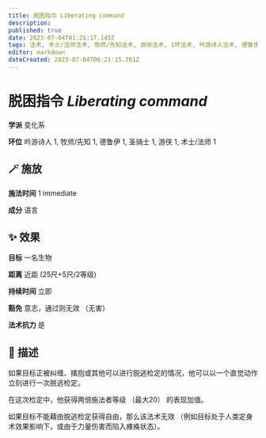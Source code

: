 ```yaml
---
title: 脱困指令 Liberating command
description: 
published: true
date: 2023-07-04T01:25:17.145Z
tags: 法术, 术士/法师法术, 牧师/先知法术, 游侠法术, 1环法术, 吟游诗人法术, 德鲁伊法术, 变化系, 圣骑士法术
editor: markdown
dateCreated: 2023-07-04T00:21:15.761Z
---
```


# **脱困指令** *Liberating command*

**学派** 变化系 

**环位** 吟游诗人 1, 牧师/先知 1, 德鲁伊 1, 圣骑士 1, 游侠 1, 术士/法师 1

## 🪄 施放

**施法时间** 1 immediate

**成分** 语言

## ✨ 效果 

**目标** 一名生物 

**距离** 近距 (25尺+5尺/2等级)  

**持续时间** 立即 

**豁免** 意志，通过则无效 （无害）

**法术抗力** 是

## 📖 描述

如果目标正被纠缠、擒抱或其他可以进行脱逃检定的情况，他可以以一个直觉动作立刻进行一次脱逃检定。

在这次检定中，他获得两倍施法者等级 （最大20） 的表现加值。

如果目标不能藉由脱逃检定获得自由，那么该法术无效 （例如目标处于人类定身术效果影响下，或由于力量伤害而陷入瘫痪状态）。
    